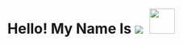 <p align="center">

<h1 align="center">Hello! My Name Is <a href="https://github.com/x666dbg/"><img src="https://readme-typing-svg.herokuapp.com/?font=Fira+Code&pause=1000&width=130&lines=Rizky+Oryza" /></a>&nbsp; 
<a href="https://www.github.com/mrxehmad" target="_blank" rel="noreferrer"><img src="https://media.giphy.com/media/mGcNjsfWAjY5AEZNw6/giphy.gif" width="50"></h1>

</p>
